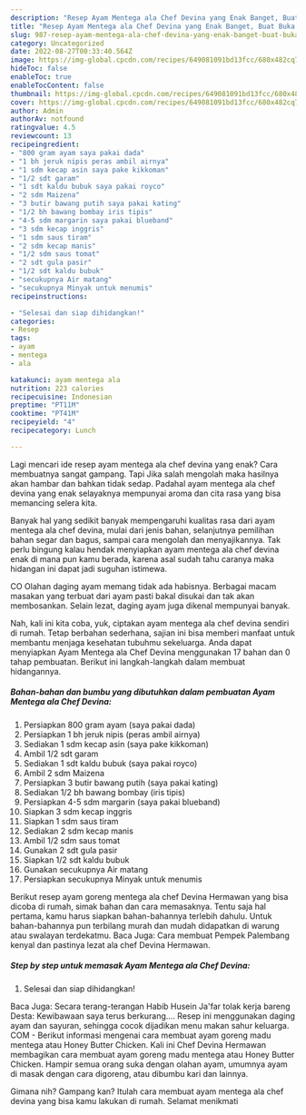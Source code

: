 ```yaml
---
description: "Resep Ayam Mentega ala Chef Devina yang Enak Banget, Buat Buka Puasa Sempurna"
title: "Resep Ayam Mentega ala Chef Devina yang Enak Banget, Buat Buka Puasa Sempurna"
slug: 987-resep-ayam-mentega-ala-chef-devina-yang-enak-banget-buat-buka-puasa-sempurna
category: Uncategorized
date: 2022-08-27T00:33:40.564Z
image: https://img-global.cpcdn.com/recipes/649081091bd13fcc/680x482cq70/ayam-mentega-ala-chef-devina-foto-resep-utama.jpg
hideToc: false
enableToc: true
enableTocContent: false
thumbnail: https://img-global.cpcdn.com/recipes/649081091bd13fcc/680x482cq70/ayam-mentega-ala-chef-devina-foto-resep-utama.jpg
cover: https://img-global.cpcdn.com/recipes/649081091bd13fcc/680x482cq70/ayam-mentega-ala-chef-devina-foto-resep-utama.jpg
author: Admin
authorAv: notfound
ratingvalue: 4.5
reviewcount: 13
recipeingredient:
- "800 gram ayam saya pakai dada"
- "1 bh jeruk nipis peras ambil airnya"
- "1 sdm kecap asin saya pake kikkoman"
- "1/2 sdt garam"
- "1 sdt kaldu bubuk saya pakai royco"
- "2 sdm Maizena"
- "3 butir bawang putih saya pakai kating"
- "1/2 bh bawang bombay iris tipis"
- "4-5 sdm margarin saya pakai blueband"
- "3 sdm kecap inggris"
- "1 sdm saus tiram"
- "2 sdm kecap manis"
- "1/2 sdm saus tomat"
- "2 sdt gula pasir"
- "1/2 sdt kaldu bubuk"
- "secukupnya Air matang"
- "secukupnya Minyak untuk menumis"
recipeinstructions:

- "Selesai dan siap dihidangkan!"
categories:
- Resep
tags:
- ayam
- mentega
- ala

katakunci: ayam mentega ala 
nutrition: 223 calories
recipecuisine: Indonesian
preptime: "PT11M"
cooktime: "PT41M"
recipeyield: "4"
recipecategory: Lunch

---
```



Lagi mencari ide resep ayam mentega ala chef devina yang enak? Cara membuatnya sangat gampang. Tapi Jika salah mengolah maka hasilnya akan hambar dan bahkan tidak sedap. Padahal ayam mentega ala chef devina yang enak selayaknya mempunyai aroma dan cita rasa yang bisa memancing selera kita.


Banyak hal yang sedikit banyak mempengaruhi kualitas rasa dari ayam mentega ala chef devina, mulai dari jenis bahan, selanjutnya pemilihan bahan segar dan bagus, sampai cara mengolah dan menyajikannya. Tak perlu bingung kalau hendak menyiapkan ayam mentega ala chef devina enak di mana pun kamu berada, karena asal sudah tahu caranya maka hidangan ini dapat jadi suguhan istimewa.

CO Olahan daging ayam memang tidak ada habisnya. Berbagai macam masakan yang terbuat dari ayam pasti bakal disukai dan tak akan membosankan. Selain lezat, daging ayam juga dikenal mempunyai banyak.


Nah, kali ini kita coba, yuk, ciptakan ayam mentega ala chef devina sendiri di rumah. Tetap berbahan sederhana, sajian ini bisa memberi manfaat untuk membantu menjaga kesehatan tubuhmu sekeluarga. Anda dapat menyiapkan Ayam Mentega ala Chef Devina menggunakan 17 bahan dan 0 tahap pembuatan. Berikut ini langkah-langkah dalam membuat hidangannya.

<!--inarticleads1-->

##### Bahan-bahan dan bumbu yang dibutuhkan dalam pembuatan Ayam Mentega ala Chef Devina:

1. Persiapkan 800 gram ayam (saya pakai dada)
1. Persiapkan 1 bh jeruk nipis (peras ambil airnya)
1. Sediakan 1 sdm kecap asin (saya pake kikkoman)
1. Ambil 1/2 sdt garam
1. Sediakan 1 sdt kaldu bubuk (saya pakai royco)
1. Ambil 2 sdm Maizena
1. Persiapkan 3 butir bawang putih (saya pakai kating)
1. Sediakan 1/2 bh bawang bombay (iris tipis)
1. Persiapkan 4-5 sdm margarin (saya pakai blueband)
1. Siapkan 3 sdm kecap inggris
1. Siapkan 1 sdm saus tiram
1. Sediakan 2 sdm kecap manis
1. Ambil 1/2 sdm saus tomat
1. Gunakan 2 sdt gula pasir
1. Siapkan 1/2 sdt kaldu bubuk
1. Gunakan secukupnya Air matang
1. Persiapkan secukupnya Minyak untuk menumis


Berikut resep ayam goreng mentega ala chef Devina Hermawan yang bisa dicoba di rumah, simak bahan dan cara memasaknya. Tentu saja hal pertama, kamu harus siapkan bahan-bahannya terlebih dahulu. Untuk bahan-bahannya pun terbilang murah dan mudah didapatkan di warung atau swalayan terdekatmu. Baca Juga: Cara membuat Pempek Palembang kenyal dan pastinya lezat ala chef Devina Hermawan. 

<!--inarticleads2-->

##### Step by step untuk memasak Ayam Mentega ala Chef Devina:


1. Selesai dan siap dihidangkan!

Baca Juga: Secara terang-terangan Habib Husein Ja&#39;far tolak kerja bareng Desta: Kewibawaan saya terus berkurang…. Resep ini menggunakan daging ayam dan sayuran, sehingga cocok dijadikan menu makan sahur keluarga. COM - Berikut informasi mengenai cara membuat ayam goreng madu mentega atau Honey Butter Chicken. Kali ini Chef Devina Hermawan membagikan cara membuat ayam goreng madu mentega atau Honey Butter Chicken. Hampir semua orang suka dengan olahan ayam, umumnya ayam di masak dengan cara digoreng, atau dibumbu kari dan lainnya. 

Gimana nih? Gampang kan? Itulah cara membuat ayam mentega ala chef devina yang bisa kamu lakukan di rumah. Selamat menikmati
